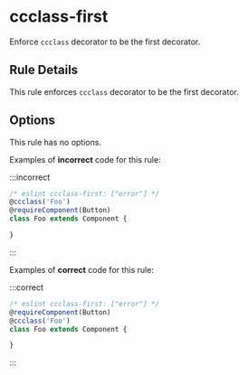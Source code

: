 # ccclass-first

Enforce `ccclass` decorator to be the first decorator.

## Rule Details

This rule enforces `ccclass` decorator to be the first decorator.

## Options

This rule has no options.

Examples of **incorrect** code for this rule:

:::incorrect

```ts
/* eslint ccclass-first: ["error"] */
@ccclass('Foo')
@requireComponent(Button)
class Foo extends Component {

}
```

:::

Examples of **correct** code for this rule:

:::correct

```ts
/* eslint ccclass-first: ["error"] */
@requireComponent(Button)
@ccclass('Foo')
class Foo extends Component {

}
```

:::
